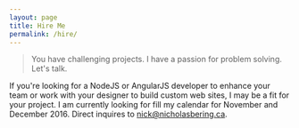 ```yaml
---
layout: page
title: Hire Me
permalink: /hire/
---
```


> You have challenging projects. I have a passion for problem solving. Let's talk.

If you're looking for a NodeJS or AngularJS developer to enhance your team or work
with your designer to build custom web sites, I may be a fit for your project. I
am currently looking for fill my calendar for November and December 2016. Direct
inquires to <a href="mailto:nick@nicholasbering.ca">nick@nicholasbering.ca</a>.